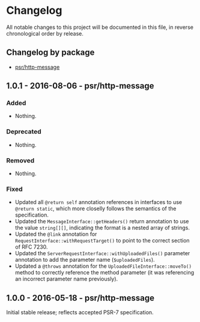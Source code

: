# Changelog

All notable changes to this project will be documented in this file, in reverse chronological order by release.

## Changelog by package

- [psr/http-message](psr_http-message_CHANGELOG.md)

## 1.0.1 - 2016-08-06 - psr/http-message

### Added

- Nothing.

### Deprecated

- Nothing.

### Removed

- Nothing.

### Fixed

- Updated all `@return self` annotation references in interfaces to use
  `@return static`, which more closelly follows the semantics of the
  specification.
- Updated the `MessageInterface::getHeaders()` return annotation to use the
  value `string[][]`, indicating the format is a nested array of strings.
- Updated the `@link` annotation for `RequestInterface::withRequestTarget()`
  to point to the correct section of RFC 7230.
- Updated the `ServerRequestInterface::withUploadedFiles()` parameter annotation
  to add the parameter name (`$uploadedFiles`).
- Updated a `@throws` annotation for the `UploadedFileInterface::moveTo()`
  method to correctly reference the method parameter (it was referencing an
  incorrect parameter name previously).

## 1.0.0 - 2016-05-18 - psr/http-message

Initial stable release; reflects accepted PSR-7 specification.

